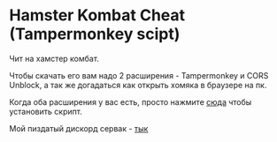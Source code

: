 # Hamster Kombat Cheat (Tampermonkey scipt)

Чит на хамстер комбат.

Чтобы скачать его вам надо 2 расширения - Tampermonkey и CORS Unblock, а так же догадаться как открыть хомяка в браузере на пк.

Когда оба расширения у вас есть, просто нажмите [сюда](https://github.com/ulybaka1337/hamster-kombat-cheat/raw/main/main.js) чтобы установить скрипт.

Мой пиздатый дискорд сервак - [тык](https://discord.gg/7radMBMnNZ)

